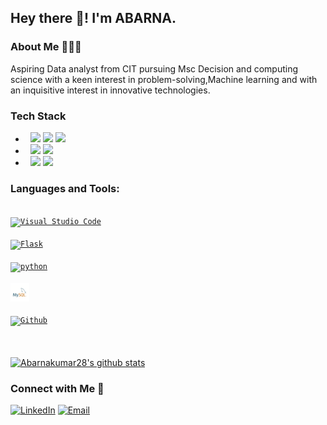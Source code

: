 <h2> Hey there 👋! I'm ABARNA.</h2>
<h3> About Me 👨🏻‍💻</h3>

Aspiring Data analyst from CIT pursuing Msc Decision and computing science with a keen interest in problem-solving,Machine learning and with an inquisitive interest in innovative technologies.

<h3>Tech Stack</h3>

- &nbsp; <img src="https://img.shields.io/badge/c++%20-%2300599C.svg?&style=for-the-badge&logo=c%2B%2B&ogoColor=white"/> <img src="https://img.shields.io/badge/c%23%20-%23239120.svg?&style=for-the-badge&logo=c-sharp&logoColor=white"/> <img src="https://img.shields.io/badge/python%20-%2314354C.svg?&style=for-the-badge&logo=python&logoColor=white"/>
- &nbsp; <img src="https://img.shields.io/badge/html5%20-%23E34F26.svg?&style=for-the-badge&logo=html5&logoColor=white"/> <img src="https://img.shields.io/badge/css3%20-%231572B6.svg?&style=for-the-badge&logo=css3&logoColor=white"/>
- &nbsp;
  <img src="https://img.shields.io/badge/mysql-%2300f.svg?&style=for-the-badge&logo=mysql&logoColor=white"/> <img src ="https://img.shields.io/badge/MongoDB-%234ea94b.svg?&style=for-the-badge&logo=mongodb&logoColor=white"/>
 
 ### Languages and Tools:

[<code>
<img alt="Visual Studio Code" width="30px" src="https://img.icons8.com/fluent/240/000000/visual-studio-code-2019.png" />
</code>](https://code.visualstudio.com/)
[<code>
<img alt="Flask" width="30px" src="https://cdn.freebiesupply.com/logos/large/2x/flask-logo-png-transparent.png" />
</code>](https://flask.palletsprojects.com/en/2.0.x/)
[<code>
<img alt="python" width="30px" src="https://img.icons8.com/color/240/000000/python.png">
</code>](https://www.python.org/)
[<code>
<img alt="MySQL" width="30px" src="https://raw.githubusercontent.com/github/explore/80688e429a7d4ef2fca1e82350fe8e3517d3494d/topics/mysql/mysql.png">
</code>](https://dev.mysql.com/)
[<code>
<img alt="Github" width="26px" src="https://img.icons8.com/ios-glyphs/240/000000/github.png">
</code>](https://github.com/)
  
<br/>

<br/>
<a href="https://github.com/Abarnakumar28">
   <img align="center" src="https://github-readme-stats.vercel.app/api?username=Abarnakumar28&count_private=true&hide=stars&show_icons=true&theme=dark&line_height=27" alt="Abarnakumar28's github stats" height="220px" />
  </a>



<h3>Connect with Me 🤝 </h3>


<a href="https://www.linkedin.com/in/abarnakumar/"><img alt="LinkedIn" src="https://img.shields.io/badge/LinkedIn-abarnakumar-blue?style=flat-square&logo=linkedin"></a>
<a href="mailto:abarnakumar04@gmail.com"><img alt="Email" src="https://img.shields.io/badge/Email-abarnakumar04@gmail.com-blue?style=flat-square&logo=gmail"></a>
</p>
